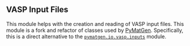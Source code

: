 VASP Input Files
--------------------

This module helps with the creation and reading of VASP input files. This module is a fork and refactor of classes used by [PyMatGen](https://github.com/materialsproject/pymatgen/). Specifically, this is a direct alternative to the [`pymatgen.io.vasp.inputs`](https://github.com/materialsproject/pymatgen/blob/master/pymatgen/io/vasp/inputs.py) module. 
